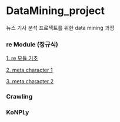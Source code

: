 # DataMining_project

뉴스 기사 분석 프로젝트를 위한 data mining 과정

### re Module (정규식)

  [1. re 모듈 기초](https://github.com/Cho-Jh98/DataMining_project/blob/master/DataMining_reModule.md)

  [2. meta character 1](https://github.com/Cho-Jh98/DataMining_project/blob/master/Datamining_MetaCharacter.md)
  
  [3. meta character 2](https://github.com/Cho-Jh98/DataMining_project/blob/master/3.%20Datamining_MetaCharacter(2).md)


### Crawling

### KoNPLy


